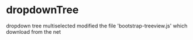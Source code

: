 # dropdownTree
dropdown tree multiselected
modified the file 'bootstrap-treeview.js' which download from the net 
